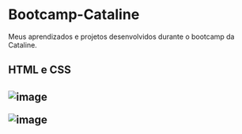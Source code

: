 # Bootcamp-Cataline
Meus aprendizados e projetos desenvolvidos durante o bootcamp da Cataline.

<h2>
  HTML e CSS
<h2/>

![image](https://user-images.githubusercontent.com/77694067/184677474-cdee8709-b036-4535-804a-3922a76d6bb4.png)

![image](https://user-images.githubusercontent.com/77694067/184677763-5741fba0-c888-4b43-a45b-502ad6df25d7.png)
